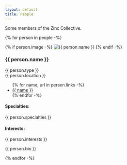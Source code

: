 ```yaml
---
layout: default
title: People
---
```


Some members of the Zinc Collective.

{% for person in people -%}
<div class="person">
  {% if person.image -%}
    <img src="{{ person.image }}" alt="{{ person.name }}"/>
  {% endif -%}
  <div class="person-basics">
    <h3>{{ person.name }}</h3>
    {{ person.type }}<br/>
    {{ person.location }}
    <ul>
      {% for name, url in person.links -%}
      <li><a href="{{ url }}">{{ name }}</a></li>
      {% endfor -%}
    </ul>
  </div>

  <div class="person-specialties">
    <h4>Specialties:</h4> {{ person.specialties }}
  </div>

  <div class="person-specialties">
    <h4>Interests:</h4> {{ person.interests }}
  </div>

  <p>{{ person.bio }}</p>
</div>
{% endfor -%}
